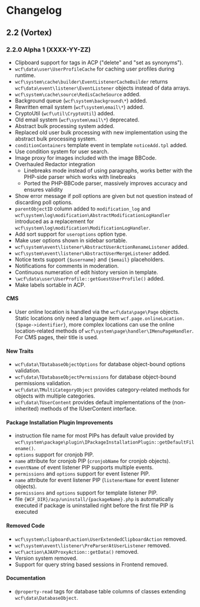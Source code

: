 # Changelog

## 2.2 (Vortex)

### 2.2.0 Alpha 1 (XXXX-YY-ZZ)

* Clipboard support for tags in ACP ("delete" and "set as synonyms").
* `wcf\data\user\UserProfileCache` for caching user profiles during runtime.
* `wcf\system\cache\builder\EventListenerCacheBuilder` returns `wcf\data\event\listener\EventListener` objects instead of data arrays.
* `wcf\system\cache\source\RedisCacheSource` added.
* Background queue (`wcf\system\background\*`) added.
* Rewritten email system (`wcf\system\email\*`) added.
* CryptoUtil (`wcf\util\CryptoUtil`) added.
* Old email system (`wcf\system\mail\*`) deprecated.
* Abstract bulk processing system added.
* Replaced old user bulk processing with new implementation using the abstract bulk processing system.
* `conditionContainers` template event in template `noticeAdd.tpl` added.
* Use condition system for user search.
* Image proxy for images included with the image BBCode.
* Overhauled Redactor integration
	* Linebreaks mode instead of using paragraphs, works better with the PHP-side parser which works with linebreaks
	* Ported the PHP-BBCode parser, massively improves accuracy and ensures validity
* Show error message if poll options are given but not question instead of discarding poll options.
* `parentObjectID` column added to `modification_log` and `wcf\system\log\modification\AbstractModificationLogHandler` introduced as a replacement for `wcf\system\log\modification\ModificationLogHandler`.
* Add sort support for `useroptions` option type.
* Make user options shown in sidebar sortable.
* `wcf\system\event\listener\AbstractUserActionRenameListener` added.
* `wcf\system\event\listener\AbstractUserMergeListener` added.
* Notice texts support `{$username}` and `{$email}` placeholders.
* Notifications for comments in moderation.
* Continuous numeration of edit history version in template.
* `\wcf\data\user\UserProfile::getGuestUserProfile()` added.
* Make labels sortable in ACP.

#### CMS

* User online location is handled via the `wcf\data\page\Page` objects. Static locations only need a language item `wcf.page.onlineLocation.{$page->identifier}`, more complex locations can use the online location-related methods of `wcf\system\page\handler\IMenuPageHandler`. For CMS pages, their title is used.

#### New Traits

* `wcf\data\TDatabaseObjectOptions` for database object-bound options validation.
* `wcf\data\TDatabaseObjectPermissions` for database object-bound permissions validation.
* `wcf\data\TMultiCategoryObject` provides category-related methods for objects with multiple categories.
* `wcf\data\TUserContent` provides default implementations of the (non-inherited) methods of the IUserContent interface.

#### Package Installation Plugin Improvements

* instruction file name for most PIPs has default value provided by `wcf\system\package\plugin\IPackageInstallationPlugin::getDefaultFilename()`.
* `options` support for cronjob PIP.
* `name` attribute for cronjob PIP (`cronjobName` for cronjob objects).
* `eventName` of event listener PIP supports multiple events.
* `permissions` and `options` support for event listener PIP.
* `name` attribute for event listener PIP (`listenerName` for event listener objects).
* `permissions` and `options` support for template listener PIP.
* file `{WCF_DIR}/acp/uninstall/{packageName}.php` is automatically executed if package is uninstalled right before the first file PIP is executed

#### Removed Code

* `wcf\system\clipboard\action\UserExtendedClipboardAction` removed.
* `wcf\system\event\listener\PreParserAtUserListener` removed.
* `wcf\action\AJAXProxyAction::getData()` removed.
* Version system removed.
* Support for query string based sessions in Frontend removed.

#### Documentation

* `@property-read` tags for database table columns of classes extending `wcf\data\DatabaseObject`.
